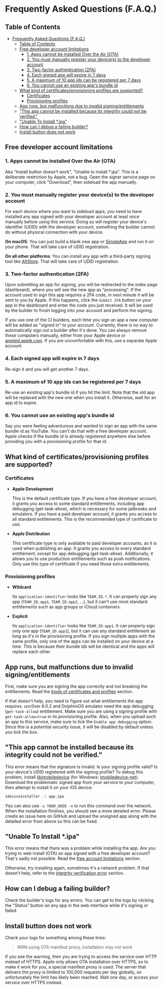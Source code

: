 # Frequently Asked Questions (F.A.Q.)

## Table of Contents

- [Frequently Asked Questions (F.A.Q.)](#frequently-asked-questions-faq)
  - [Table of Contents](#table-of-contents)
  - [Free developer account limitations](#free-developer-account-limitations)
    - [1. Apps cannot be installed Over the Air (OTA)](#1-apps-cannot-be-installed-over-the-air-ota)
    - [2. You must manually register your device(s) to the developer account](#2-you-must-manually-register-your-devices-to-the-developer-account)
    - [3. Two-factor authentication (2FA)](#3-two-factor-authentication-2fa)
    - [4. Each signed app will expire in 7 days](#4-each-signed-app-will-expire-in-7-days)
    - [5. A maximum of 10 app ids can be registered per 7 days](#5-a-maximum-of-10-app-ids-can-be-registered-per-7-days)
    - [6. You cannot use an existing app's bundle id](#6-you-cannot-use-an-existing-apps-bundle-id)
  - [What kind of certificates/provisioning profiles are supported?](#what-kind-of-certificatesprovisioning-profiles-are-supported)
    - [Certificates](#certificates)
    - [Provisioning profiles](#provisioning-profiles)
  - [App runs, but malfunctions due to invalid signing/entitlements](#app-runs-but-malfunctions-due-to-invalid-signingentitlements)
  - ["This app cannot be installed because its integrity could not be verified."](#this-app-cannot-be-installed-because-its-integrity-could-not-be-verified)
  - ["Unable To Install \*.ipa"](#unable-to-install-ipa)
  - [How can I debug a failing builder?](#how-can-i-debug-a-failing-builder)
  - [Install button does not work](#install-button-does-not-work)

## Free developer account limitations

### 1. Apps cannot be installed Over the Air (OTA)

Aka "Install button doesn't work", "Unable to install \*.ipa". This is a deliberate restriction by Apple, not a bug. Open the signer service page on your computer, click "Download", then sideload the app manually.

### 2. You must manually register your device(s) to the developer account

For each device where you want to sideload apps, you need to have installed any app signed with your developer account at least once manually before using this service. Doing so will register your device's identifier (UDID) with the developer account, something the builder cannot do without physical connection with your device.

**On macOS**: You can just build a blank new app or [SimpleApp](https://github.com/SignTools/ios-signer-ci/tree/master/SimpleApp) and run it on your phone. That will take care of UDID registration.

**On all other platforms**: You can install any app with a third-party signing tool like [AltStore](https://altstore.io/). That will take care of UDID registration.

### 3. Two-factor authentication (2FA)

Upon submitting an app for signing, you will be redirected to the index page (dashboard), where you will see the new app as "processing". If the account used to sign this app requires a 2FA code, in next minute it will be sent to you by Apple. If this happens, click the `Submit 2FA` button on your app in the dashboard and enter the code you just received. It will be used by the builder to finish logging into your account and perform the signing.

If you use one of the CI builders, each time you sign an app a new computer will be added as "signed in" to your account. Currently, there is no way to automatically sign out a builder after it's done. You can always remove these computers manually, either from your Apple device or [appleid.apple.com](https://appleid.apple.com/). If you are uncomfortable with this, use a separate Apple account.

### 4. Each signed app will expire in 7 days

Re-sign it and you will get another 7 days.

### 5. A maximum of 10 app ids can be registered per 7 days

Re-use an existing app's bundle id if you hit the limit. Note that the old app will be replaced with the new one when you install it. Otherwise, wait for an app id to expire.

### 6. You cannot use an existing app's bundle id

Say you were feeling adventurous and wanted to sign an app with the same bundle id as YouTube. You can't do that with a free developer account. Apple checks if the bundle id is already registered anywhere else before providing you with a provisioning profile for that id.

## What kind of certificates/provisioning profiles are supported?

### Certificates

- **Apple Development**

  This is the default certificate type. If you have a free developer account, it grants you access to some standard entitlements, including app debugging (get-task-allow), which is necessary for some jailbreaks and emulators. If you have a paid developer account, it grants you access to all standard entitlements. This is the recommended type of certificate to use.

- **Apple Distribution**

  This certificate type is only available to paid developer accounts, as it is used when publishing an app. It grants you access to every standard entitlement, except for app debugging (get-task-allow). Additionally, it allows you to use production entitlements such as push notifications. Only use this type of certificate if you need those extra entitlements.

### Provisioning profiles

- **Wildcard**

  Its `application-identifier` looks like `TEAM_ID.*`. It can properly sign any app (`TEAM_ID.app1`, `TEAM_ID.app2`, ...), but it can't use most standard entitlements such as app groups or iCloud containers.

- **Explicit**

  Its `application-identifier` looks like `TEAM_ID.app1`. It can properly sign only one app (`TEAM_ID.app1`), but it can use any standard entitlement as long as it's in the provisioning profile. If you sign multiple apps with the same profile, only one of the apps can be installed on your device at a time. This is because their bundle ids will be identical and the apps will replace each other.

## App runs, but malfunctions due to invalid signing/entitlements

First, make sure you are signing the app correctly and not breaking the entitlements. Read the [kinds of certificates and profiles](#what-kind-of-certificatesprovisioning-profiles-are-supported) section.

If that doesn't help, you need to figure out what entitlements the app requires. unc0ver 6.0.2 and DolphiniOS emulator need the app debugging (`get-task-allow`) entitlement. Make sure you are using a signing profile with `get-task-allow=true` in its provisioning profile. Also, when you upload such an app to this service, make sure to tick the `Enable app debugging` option. Since this is a potential security issue, it will be disabled by default unless you tick the box.

## "This app cannot be installed because its integrity could not be verified."

This error means that the signature is invalid. Is your signing profile valid? Is your device's UDID registered with the signing profile? To debug this problem, install [libimobiledevice](https://libimobiledevice.org/) (for Windows: [imobiledevice-net](https://github.com/libimobiledevice-win32/imobiledevice-net)). Download the problematic signed app from your service to your computer, then attempt to install it on your iOS device:

```bash
ideviceinstaller -i app.ipa
```

You can also use `-u YOUR_UDID -n` to run this command over the network. When the installation finishes, you should see a more detailed error. Please create an issue here on GitHub and upload the unsigned app along with the detailed error from above so this can be fixed.

## "Unable To Install \*.ipa"

This error means that there was a problem while installing the app. Are you trying to web install (OTA) an app signed with a free developer account? That's sadly not possible. Read the [free account limitations](#free-developer-account-limitations) section.

Otherwise, try installing again, sometimes it's a network problem. If that doesn't help, refer to the [integrity verification error](#this-app-cannot-be-installed-because-its-integrity-could-not-be-verified) section.

## How can I debug a failing builder?

Check the builder's logs for any errors. You can get to the logs by clicking the "Status" button on any app in the web interface while it's signing or failed.

## Install button does not work

Check your logs for something among these lines:

> WRN using OTA manifest proxy, installation may not work

If you see the warning, then you are trying to access the service over HTTP instead of HTTPS. Apple only allows OTA installation over HTTPS, so to make it work for you, a special manifest proxy is used. The server that delivers the proxy is limited to 100,000 requests per day globally, so unfortunately the limit has likely been reached. Wait one day, or access your service over HTTPS instead.
